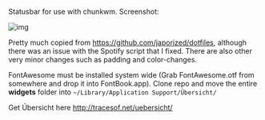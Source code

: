 Statusbar for use with chunkwm. Screenshot:

![img](https://user-images.githubusercontent.com/6175959/35296227-b4c0d428-007b-11e8-804c-8a4244a547f2.png)

Pretty much copied from https://github.com/japorized/dotfiles, although there was an issue with the Spotify script that I fixed.
There are also other very minor changes such as padding and color-changes.

FontAwesome must be installed system wide (Grab FontAwesome.otf from somewhere and drop it into FontBook.app).
Clone repo and move the entire **widgets** folder into `~/Library/Application Support/Übersicht/`

Get Úbersicht here http://tracesof.net/uebersicht/
